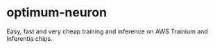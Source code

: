 # optimum-neuron
Easy, fast and very cheap training and inference on AWS Trainium and Inferentia chips.
